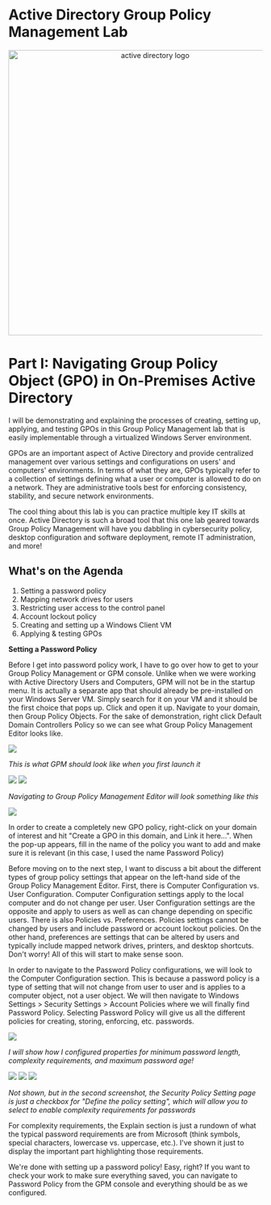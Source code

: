 # Active Directory Group Policy Management Lab
<p align="center">
<img width="566" src="https://www.31west.net/wp-content/uploads/2022/11/what-is-active-directory-and-why-is-it-used.png.avif" alt="active directory logo" /> </p>

<h1>Part I: Navigating Group Policy Object (GPO) in On-Premises Active Directory</h1>
<p>I will be demonstrating and explaining the processes of creating, setting up, applying, and testing GPOs in this Group Policy Management lab that is easily implementable through a virtualized Windows Server environment.</p>

<p>GPOs are an important aspect of Active Directory and provide centralized management over various settings and configurations on users' and computers' environments. In terms of what they are, GPOs typically refer to a collection of settings defining what a user or computer is allowed to do on a network. They are administrative tools best for enforcing consistency, stability, and secure network environments.</p>

<p>The cool thing about this lab is you can practice multiple key IT skills at once. Active Directory is such a broad tool that this one lab geared towards Group Policy Management will have you dabbling in cybersecurity policy, desktop configuration and software deployment, remote IT administration, and more!</p>

<h2>What's on the Agenda</h2>

  1. Setting a password policy
  2. Mapping network drives for users
  3. Restricting user access to the control panel
  4. Account lockout policy
  5. Creating and setting up a Windows Client VM
  6. Applying & testing GPOs

**Setting a Password Policy**

<p>Before I get into password policy work, I have to go over how to get to your Group Policy Management or GPM console. Unlike when we were working with Active Directory Users and Computers, GPM will not be in the startup menu. It is actually a separate app that should already be pre-installed on your Windows Server VM. Simply search for it on your VM and it should be the first choice that pops up. Click and open it up. Navigate to your domain, then Group Policy Objects. For the sake of demonstration, right click Default Domain Controllers Policy so we can see what Group Policy Management Editor looks like. </p>

<img src="screenshot_1.png">

_This is what GPM should look like when you first launch it_

<img src="screenshot_2.png">
<img src="screenshot_3.png">

_Navigating to Group Policy Management Editor will look something like this_ 

<img src="screenshot_4.png">

<p>In order to create a completely new GPO policy, right-click on your domain of interest and hit "Create a GPO in this domain, and Link it here...". When the pop-up appears, fill in the name of the policy you want to add and make sure it is relevant (in this case, I used the name Password Policy)</p>

<p>Before moving on to the next step, I want to discuss a bit about the different types of group policy settings that appear on the left-hand side of the Group Policy Management Editor. First, there is Computer Configuration vs. User Configuration. Computer Configuration settings apply to the local computer and do not change per user. User Configuration settings are the opposite and apply to users as well as can change depending on specific users. There is also Policies vs. Preferences. Policies settings cannot be changed by users and include password or account lockout policies. On the other hand, preferences are settings that can be altered by users and typically include mapped network drives, printers, and desktop shortcuts. Don't worry! All of this will start to make sense soon.</p>

<p>In order to navigate to the Password Policy configurations, we will look to the Computer Configuration section. This is because a password policy is a type of setting that will not change from user to user and is applies to a computer object, not a user object. We will then navigate to Windows Settings > Security Settings > Account Policies where we will finally find Password Policy. Selecting Password Policy will give us all the different policies for creating, storing, enforcing, etc. passwords.</p>

<img src="screenshot_5.png">

_I will show how I configured properties for minimum password length, complexity requirements, and maximum password age!_

<img src="screenshot_6.png">
<img src="screenshot_8.png">
<img src="screenshot_7.png">

_Not shown, but in the second screenshot, the Security Policy Setting page is just a checkbox for "Define the policy setting", which will allow you to select to enable complexity requirements for passwords_

<p>For complexity requirements, the Explain section is just a rundown of what the typical password requirements are from Microsoft (think symbols, special characters, lowercase vs. uppercase, etc.). I've shown it just to display the important part highlighting those requirements.</p>

<p>We're done with setting up a password policy! Easy, right? If you want to check your work to make sure everything saved, you can navigate to Password Policy from the GPM console and everything should be as we configured.</p>
